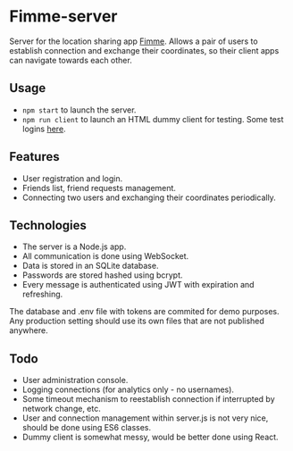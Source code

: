 # Fimme-server

Server for the location sharing app [Fimme](https://github.com/michalgerhat/fimme). Allows a pair of users to establish connection and exchange their coordinates, so their client apps can navigate towards each other.

## Usage

* `npm start` to launch the server.
* `npm run client` to launch an HTML dummy client for testing. Some test logins [here](https://github.com/michalgerhat/fimme-server/blob/master/server/db/users.txt).

## Features

* User registration and login.
* Friends list, friend requests management.
* Connecting two users and exchanging their coordinates periodically.

## Technologies

* The server is a Node.js app.
* All communication is done using WebSocket.
* Data is stored in an SQLite database.
* Passwords are stored hashed using bcrypt.
* Every message is authenticated using JWT with expiration and refreshing.

The database and .env file with tokens are commited for demo purposes. Any production setting should use its own files that are not published anywhere.

## Todo

* User administration console.
* Logging connections (for analytics only - no usernames).
* Some timeout mechanism to reestablish connection if interrupted by network change, etc.
* User and connection management within server.js is not very nice, should be done using ES6 classes.
* Dummy client is somewhat messy, would be better done using React.
